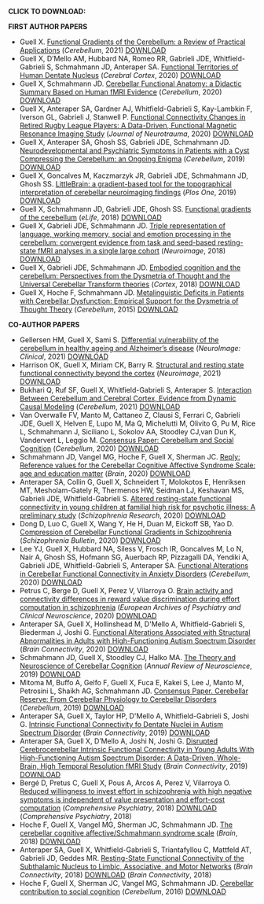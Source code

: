 
**CLICK TO DOWNLOAD:**

**FIRST AUTHOR PAPERS**
- Guell X. [Functional Gradients of the Cerebellum: a Review of Practical Applications](https://www.dropbox.com/s/peg1wvdjrgltmom/2021%20Functional%20Gradients%20of%20the%20Cerebellum%20a%20Review%20of%20Practical%20Applications.pdf?dl=0) (*Cerebellum*, 2021) [DOWNLOAD](https://www.dropbox.com/s/peg1wvdjrgltmom/2021%20Functional%20Gradients%20of%20the%20Cerebellum%20a%20Review%20of%20Practical%20Applications.pdf?dl=0)
- Guell X, D’Mello AM, Hubbard NA, Romeo RR, Gabrieli JDE, Whitfield-Gabrieli S, Schmahmann JD, Anteraper SA. [Functional Territories of Human Dentate Nucleus](https://www.dropbox.com/s/q9x9tnw2mx59snh/2020%20Functional%20territories%20of%20human%20dentate%20nucleus.pdf?dl=0) (*Cerebral Cortex*, 2020) [DOWNLOAD](https://www.dropbox.com/s/q9x9tnw2mx59snh/2020%20Functional%20territories%20of%20human%20dentate%20nucleus.pdf?dl=0)
- Guell X, Schmahmann JD. [Cerebellar Functional Anatomy: a Didactic Summary Based on Human fMRI Evidence](https://www.dropbox.com/s/ur79le1np9ggahx/2020%20Cerebellar%20Functional%20Anatomy%20a%20Didactic%20Summary.pdf?dl=0) (*Cerebellum*, 2020) [DOWNLOAD](https://www.dropbox.com/s/ur79le1np9ggahx/2020%20Cerebellar%20Functional%20Anatomy%20a%20Didactic%20Summary.pdf?dl=0)
- Guell X, Anteraper SA, Gardner AJ, Whitfield-Gabrieli S, Kay-Lambkin F, Iverson GL, Gabrieli J, Stanwell P. [Functional Connectivity Changes in Retired Rugby League Players: A Data-Driven, Functional Magnetic Resonance Imaging Study](https://www.dropbox.com/s/rrb7b8997ep3sf5/2020%20Functional%20Connectivity%20Changes%20in%20Retired%20Rugby%20League%20Players.pdf?dl=0) (*Journal of Neurotrauma*, 2020) [DOWNLOAD](https://www.dropbox.com/s/rrb7b8997ep3sf5/2020%20Functional%20Connectivity%20Changes%20in%20Retired%20Rugby%20League%20Players.pdf?dl=0)
- Guell X, Anteraper SA, Ghosh SS, Gabrieli JDE, Schmahmann JD. [Neurodevelopmental and Psychiatric Symptoms in Patients with a Cyst Compressing the Cerebellum: an Ongoing Enigma](https://www.dropbox.com/s/2olwdr5wr6vhupw/2019%20Neurodevelopmental%20and%20psychiatric%20symptoms%20in%20patients%20with%20a%20cyst%20compressing%20the%20cerebellum.pdf?dl=0) (*Cerebellum*, 2019) [DOWNLOAD](https://www.dropbox.com/s/2olwdr5wr6vhupw/2019%20Neurodevelopmental%20and%20psychiatric%20symptoms%20in%20patients%20with%20a%20cyst%20compressing%20the%20cerebellum.pdf?dl=0)
- Guell X, Goncalves M, Kaczmarzyk JR, Gabrieli JDE, Schmahmann JD, Ghosh SS. [LittleBrain: a gradient-based tool for the topographical interpretation of cerebellar neuroimaging findings](https://www.dropbox.com/s/pcn37yvlggrd8ie/2019%20LittleBrain.pdf?dl=0) (*Plos One*, 2019) [DOWNLOAD](https://www.dropbox.com/s/pcn37yvlggrd8ie/2019%20LittleBrain.pdf?dl=0)
- Guell X, Schmahmann JD, Gabrieli JDE, Ghosh SS. [Functional gradients of the cerebellum](https://www.dropbox.com/s/bflposmq52jq8pp/2018%20Functional%20gradients%20of%20the%20cerebellum.pdf?dl=0) (*eLife*, 2018) [DOWNLOAD](https://www.dropbox.com/s/bflposmq52jq8pp/2018%20Functional%20gradients%20of%20the%20cerebellum.pdf?dl=0)
- Guell X, Gabrieli JDE, Schmahmann JD. [Triple representation of language, working memory, social and emotion processing in the cerebellum: convergent evidence from task and seed-based resting-state fMRI analyses in a single large cohort](https://www.dropbox.com/s/3dj7itva6zmyojz/2018%20Triple%20representation%20of%20language%20working%20memory%20social%20and%20emotion%20processing%20in%20the%20cerebellum%20-%20Copy.pdf?dl=0) (*Neuroimage*, 2018) [DOWNLOAD](https://www.dropbox.com/s/3dj7itva6zmyojz/2018%20Triple%20representation%20of%20language%20working%20memory%20social%20and%20emotion%20processing%20in%20the%20cerebellum%20-%20Copy.pdf?dl=0)
- Guell X, Gabrieli JDE, Schmahmann JD. [Embodied cognition and the cerebellum: Perspectives from the Dysmetria of Thought and the Universal Cerebellar Transform theories](https://www.dropbox.com/s/0fnsjl7vu3jak1q/2018%20Embodied%20cognition%20and%20the%20cerebellum.pdf?dl=0) (*Cortex*, 2018) [DOWNLOAD](https://www.dropbox.com/s/0fnsjl7vu3jak1q/2018%20Embodied%20cognition%20and%20the%20cerebellum.pdf?dl=0)
- Guell X, Hoche F, Schmahmann JD. [Metalinguistic Deficits in Patients with Cerebellar Dysfunction: Empirical Support for the Dysmetria of Thought Theory](https://www.dropbox.com/s/gl1iwpgsi5m4eaj/2015%20Metalinguistic%20deficits%20in%20patients%20with%20cerebellar%20dysfunction.pdf?dl=0) (*Cerebellum*, 2015) [DOWNLOAD](https://www.dropbox.com/s/gl1iwpgsi5m4eaj/2015%20Metalinguistic%20deficits%20in%20patients%20with%20cerebellar%20dysfunction.pdf?dl=0)

**CO-AUTHOR PAPERS**
- Gellersen HM, Guell X, Sami S. [Differential vulnerability of the cerebellum in healthy ageing and Alzheimer’s disease](https://www.dropbox.com/s/ptm1rvoka9sfq46/2021%20Differential%20vulnerability%20of%20the%20cerebellum%20in%20healthy%20ageing%20and%20Alzheimer%20disease.pdf?dl=0) (*NeuroImage: Clinical*, 2021) [DOWNLOAD](https://www.dropbox.com/s/ptm1rvoka9sfq46/2021%20Differential%20vulnerability%20of%20the%20cerebellum%20in%20healthy%20ageing%20and%20Alzheimer%20disease.pdf?dl=0)
- Harrison OK, Guell X, Miriam CK, Barry R. [Structural and resting state functional connectivity beyond the cortex](https://www.dropbox.com/s/wqdk51rlr6vtwy3/2021%20Structural%20and%20resting%20state%20functional%20connectivity%20beyond%20the%20cortex.pdf?dl=0) (*Neuroimage*, 2021) [DOWNLOAD](https://www.dropbox.com/s/wqdk51rlr6vtwy3/2021%20Structural%20and%20resting%20state%20functional%20connectivity%20beyond%20the%20cortex.pdf?dl=0)
- Bukhari Q, Ruf SF, Guell X, Whitfield-Gabrieli S, Anteraper S. [Interaction Between Cerebellum and Cerebral Cortex, Evidence from Dynamic Causal Modeling](https://www.dropbox.com/s/4f25kosfet4dg33/2021%20Interaction%20Between%20Cerebellum%20and%20Cerebral%20Cortex%20Evidence%20from%20Dynamic%20Causal%20Modeling.pdf?dl=0) (*Cerebellum*, 2021) [DOWNLOAD](https://www.dropbox.com/s/4f25kosfet4dg33/2021%20Interaction%20Between%20Cerebellum%20and%20Cerebral%20Cortex%20Evidence%20from%20Dynamic%20Causal%20Modeling.pdf?dl=0)
- Van Overwalle FV, Manto M, Cattaneo Z, Clausi S, Ferrari C, Gabrieli JDE, Guell X, Helven E, Lupo M, Ma Q, Michelutti M, Olivito G, Pu M, Rice L, Schmahmann J, Siciliano L, Sokolov AA, Stoodley CJ,van Dun K, Vandervert L, Leggio M. [Consensus Paper: Cerebellum and Social Cognition](https://www.dropbox.com/s/8hlaigafc157kja/2020%20Consensus%20Paper%20Cerebellum%20and%20Social%20Cognition.pdf?dl=0) (*Cerebellum*, 2020) [DOWNLOAD](https://www.dropbox.com/s/8hlaigafc157kja/2020%20Consensus%20Paper%20Cerebellum%20and%20Social%20Cognition.pdf?dl=0)
- Schmahmann JD, Vangel MG, Hoche F, Guell X, Sherman JC. [Reply: Reference values for the Cerebellar Cognitive Affective Syndrome Scale: age and education matter](https://www.dropbox.com/s/p6vyecymxlei1jk/2020%20Reply%20Reference%20Values%20for%20the%20Cerebellar%20Cognitive%20Affective%20Syndrome%20Scale.pdf?dl=0) (*Brain*, 2020) [DOWNLOAD](https://www.dropbox.com/s/p6vyecymxlei1jk/2020%20Reply%20Reference%20Values%20for%20the%20Cerebellar%20Cognitive%20Affective%20Syndrome%20Scale.pdf?dl=0)
- Anteraper SA, Collin G, Guell X, Schneidert T, Molokotos E, Henriksen MT, Mesholam-Gately R, Thermenos HW, Seidman LJ, Keshavan MS, Gabrieli JDE, Whitfield-Gabrieli S. [Altered resting-state functional connectivity in young children at familial high risk for psychotic illness: A preliminary study](https://www.dropbox.com/s/is68vjt5ja6k0lv/2020%20Altered%20resting-state%20functional%20connectivity%20in%20high%20risk%20for%20psychotic%20illness.pdf?dl=0) (*Schizophrenia Research*, 2020) [DOWNLOAD](https://www.dropbox.com/s/is68vjt5ja6k0lv/2020%20Altered%20resting-state%20functional%20connectivity%20in%20high%20risk%20for%20psychotic%20illness.pdf?dl=0)
- Dong D, Luo C, Guell X, Wang Y, He H, Duan M, Eickoff SB, Yao D. [Compression of Cerebellar Functional Gradients in Schizophrenia](https://www.dropbox.com/s/f0f1i4c5e84t631/2020%20Compression%20of%20Cerebellar%20Functional%20Gradients%20in%20Schizophrenia.pdf?dl=0) (*Schizophrenia Bulletin*, 2020) [DOWNLOAD](https://www.dropbox.com/s/f0f1i4c5e84t631/2020%20Compression%20of%20Cerebellar%20Functional%20Gradients%20in%20Schizophrenia.pdf?dl=0)
- Lee YJ, Guell X, Hubbard NA, Siless V, Frosch IR, Goncalves M, Lo N, Nair A, Ghosh SS, Hofmann SG, Auerbach RP, Pizzagalli DA, Yendiki A, Gabrieli JDE, Whitfield-Gabrieli S, Anteraper SA. [Functional Alterations in Cerebellar Functional Connectivity
in Anxiety Disorders](https://www.dropbox.com/s/f59atunqcfl5dau/2020%20Functional%20Alterations%20in%20Cerebellar%20Functional%20Connectivity%20in%20Anxiety%20Disorders.pdf?dl=0) (*Cerebellum*, 2020) [DOWNLOAD](https://www.dropbox.com/s/f59atunqcfl5dau/2020%20Functional%20Alterations%20in%20Cerebellar%20Functional%20Connectivity%20in%20Anxiety%20Disorders.pdf?dl=0)
- Petrus C, Berge D, Guell X, Perez V, Vilarroya O. [Brain activity and connectivity differences in reward value discrimination during effort computation in schizophrenia](https://www.dropbox.com/s/yiq7d3h1pjnvror/2020%20Brain%20activity%20and%20connectivity%20diferences%20in%20reward%20value%20discrimination%20in%20schizophrenia.pdf?dl=0) (*European Archives of Psychiatry and Clinical Neuroscience*, 2020) [DOWNLOAD](https://www.dropbox.com/s/yiq7d3h1pjnvror/2020%20Brain%20activity%20and%20connectivity%20diferences%20in%20reward%20value%20discrimination%20in%20schizophrenia.pdf?dl=0)
- Anteraper SA, Guell X, Hollinshead M, D'Mello A, Whitfield-Gabrieli S, Biederman J, Joshi G. [Functional Alterations Associated with Structural Abnormalities in Adults with High-Functioning Autism Spectrum Disorder](https://www.dropbox.com/s/ismq2bbq1k1skc8/2020%20Functional%20alterations%20associated%20with%20structural%20abnormalities%20in%20ASD.pdf?dl=0) (*Brain Connectivity*, 2020) [DOWNLOAD](https://www.dropbox.com/s/ismq2bbq1k1skc8/2020%20Functional%20alterations%20associated%20with%20structural%20abnormalities%20in%20ASD.pdf?dl=0)
- Schmahmann JD, Guell X, Stoodley CJ, Halko MA. [The Theory and Neuroscience of Cerebellar Cognition](https://www.dropbox.com/s/wk4x32l4orynynm/2019%20The%20theory%20and%20neuroscience%20of%20cerebellar%20cognition.pdf?dl=0) (*Annual Review of Neuroscience*, 2019) [DOWNLOAD](https://www.dropbox.com/s/wk4x32l4orynynm/2019%20The%20theory%20and%20neuroscience%20of%20cerebellar%20cognition.pdf?dl=0)
- Mitoma M, Buffo A, Gelfo F, Guell X, Fuca E, Kakei S, Lee J, Manto M, Petrosini L, Shaikh AG, Schmahmann JD. [Consensus Paper. Cerebellar Reserve: From Cerebellar Physiology to Cerebellar Disorders](https://www.dropbox.com/s/tffwf2yi6g58t97/2019%20Cerebellar%20Reserve%20Consensus%20Paper.pdf?dl=0) (*Cerebellum*, 2019) [DOWNLOAD](https://www.dropbox.com/s/tffwf2yi6g58t97/2019%20Cerebellar%20Reserve%20Consensus%20Paper.pdf?dl=0)
- Anteraper SA, Guell X, Taylor HP, D'Mello A, Whitfield-Gabrieli S, Joshi G. [Intrinsic Functional Connectivity fo Dentate Nuclei in Autism Spectrum Disorder](https://www.dropbox.com/s/657hfrzbgckqtmx/2019%20Intrinsic%20Functional%20Connectivity%20of%20DN%20in%20ASD.pdf?dl=0) (*Brain Connectivity*, 2019) [DOWNLOAD](https://www.dropbox.com/s/657hfrzbgckqtmx/2019%20Intrinsic%20Functional%20Connectivity%20of%20DN%20in%20ASD.pdf?dl=0)
- Anteraper SA, Guell X, D’Mello A, Joshi N, Joshi G. [Disrupted Cerebrocerebellar Intrinsic Functional Connectivity in Young Adults With High-Functioning Autism Spectrum Disorder: A Data-Driven, Whole-Brain, High Temporal Resolution fMRI Study](https://www.dropbox.com/s/vktlbuyhcbbkglt/2019%20Disrupted%20Cerebro-cerebellar%20Functional%20Connectivity%20in%20ASD.pdf?dl=0) (*Brain Connectivity*, 2019) [DOWNLOAD](https://www.dropbox.com/s/vktlbuyhcbbkglt/2019%20Disrupted%20Cerebro-cerebellar%20Functional%20Connectivity%20in%20ASD.pdf?dl=0)
- Bergé D, Pretus C, Guell X, Pous A, Arcos A, Perez V, Vilarroya O. [Reduced willingness to invest effort in schizophrenia with high negative symptoms is independent of value presentation and effort-cost computation](https://www.dropbox.com/s/00s2bsek7mo2elj/2018%20Reduced%20willigness%20to%20invest%20effort%20in%20schizophrenia.pdf?dl=0) (*Comprehensive Psychiatry*, 2018) [DOWNLOAD](https://www.dropbox.com/s/00s2bsek7mo2elj/2018%20Reduced%20willigness%20to%20invest%20effort%20in%20schizophrenia.pdf?dl=0) (*Comprehensive Psychiatry*, 2018)
- Hoche F, Guell X, Vangel MG, Sherman JC, Schmahmann JD. [The cerebellar cognitive affective/Schmahmann syndrome scale](https://www.dropbox.com/s/1jl3911v46ynmgx/2018%20The%20cerebellar%20cognitive%20affective%20Schmahmann%20syndrome%20scale.pdf?dl=0) (*Brain*, 2018) [DOWNLOAD](https://www.dropbox.com/s/1jl3911v46ynmgx/2018%20The%20cerebellar%20cognitive%20affective%20Schmahmann%20syndrome%20scale.pdf?dl=0)
- Anteraper SA, Guell X, Whitfield-Gabrieli S, Triantafyllou C, Mattfeld AT, Gabrieli JD, Geddes MR. [Resting-State Functional Connectivity of the Subthalamic Nucleus to Limbic, Associative, and Motor Networks](https://www.dropbox.com/s/qxke2y9ab6sso1t/2018%20Resting-state%20connectivity%20of%20the%20subthalamic%20nucleus.pdf?dl=0) (*Brain Connectivity*, 2018) [DOWNLOAD](https://www.dropbox.com/s/qxke2y9ab6sso1t/2018%20Resting-state%20connectivity%20of%20the%20subthalamic%20nucleus.pdf?dl=0) (*Brain Connectivity*, 2018)
- Hoche F, Guell X, Sherman JC, Vangel MG, Schmahmann JD. [Cerebellar contribution to social cognition](https://www.dropbox.com/s/a954ex7nm844k1w/2016%20Cerebellar%20contribution%20to%20social%20cognition.pdf?dl=0) (*Cerebellum*, 2016) [DOWNLOAD](https://www.dropbox.com/s/a954ex7nm844k1w/2016%20Cerebellar%20contribution%20to%20social%20cognition.pdf?dl=0)
